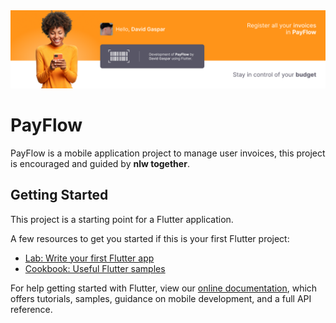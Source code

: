 <img src="lib/docs/images/banner.png" alt="Banner" />

<br/>

# PayFlow

PayFlow is a mobile application project to manage user invoices, this project is encouraged and guided by **nlw together**.

## Getting Started

This project is a starting point for a Flutter application.

A few resources to get you started if this is your first Flutter project:

- [Lab: Write your first Flutter app](https://flutter.dev/docs/get-started/codelab)
- [Cookbook: Useful Flutter samples](https://flutter.dev/docs/cookbook)

For help getting started with Flutter, view our
[online documentation](https://flutter.dev/docs), which offers tutorials,
samples, guidance on mobile development, and a full API reference.

